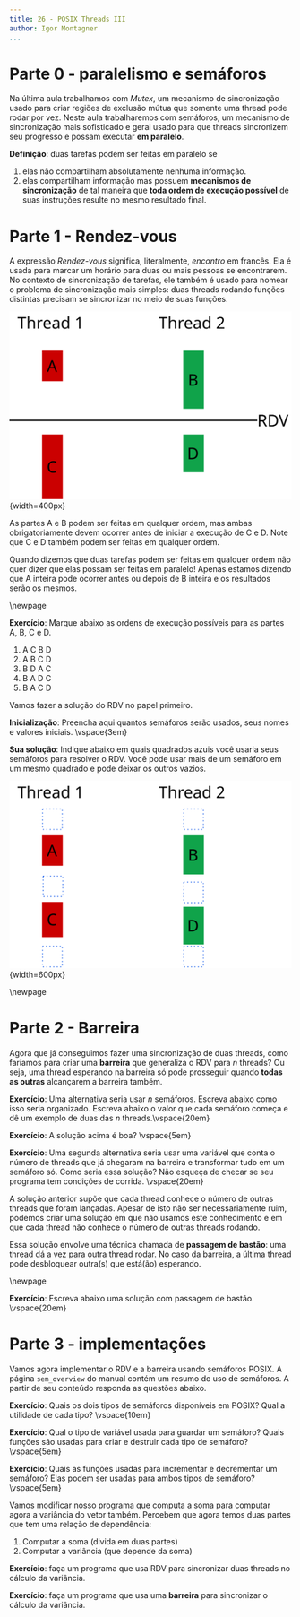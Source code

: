 ```yaml
---
title: 26 - POSIX Threads III
author: Igor Montagner
...
```


# Parte 0 - paralelismo e semáforos

Na última aula trabalhamos com *Mutex*, um mecanismo de sincronização usado para criar regiões de exclusão mútua que somente uma thread pode rodar por vez. Neste aula trabalharemos com semáforos, um mecanismo de sincronização mais sofisticado e geral usado para que threads sincronizem seu progresso e possam executar **em paralelo**.

**Definição**: duas tarefas podem ser feitas em paralelo se

1. elas não compartilham absolutamente nenhuma informação.
1. elas compartilham informação mas possuem **mecanismos de sincronização** de tal maneira que **toda ordem de execução possível** de suas instruções resulte no mesmo resultado final. 

# Parte 1 - Rendez-vous

A expressão *Rendez-vous* significa, literalmente, *encontro* em francês. Ela é usada para marcar um horário para duas ou mais pessoas se encontrarem. No contexto de sincronização de tarefas, ele também é usado para nomear o problema de sincronização mais simples: duas threads rodando funções distintas precisam se sincronizar no meio de suas funções. 

![Tarefas sincronizadas usando um RDV](rdv.svg){width=400px}

As partes A e B podem ser feitas em qualquer ordem, mas ambas obrigatoriamente devem ocorrer antes de iniciar a execução de C e D. Note que C e D também podem ser feitas em qualquer ordem. 


<div class="alert"> Quando dizemos que duas tarefas podem ser feitas em qualquer ordem não quer dizer que elas possam ser feitas em paralelo! Apenas estamos dizendo que A inteira pode ocorrer antes ou depois de B inteira e os resultados serão os mesmos.  </div>

\newpage

**Exercício**: Marque abaixo as ordens de execução possíveis para as partes A, B, C e D.

1. A C B D
1. A B C D
1. B D A C
1. B A D C
1. B A C D 

Vamos fazer a solução do RDV no papel primeiro. 

**Inicialização**: Preencha aqui quantos semáforos serão usados, seus nomes e valores iniciais. \vspace{3em}

**Sua solução**: Indique abaixo em quais quadrados azuis você usaria seus semáforos para resolver o RDV. Você pode usar mais de um semáforo em um mesmo quadrado e pode deixar os outros vazios.

![Tarefas sincronizadas usando um RDV](rdv-sol.svg){width=600px}

\newpage

# Parte 2 - Barreira

Agora que já conseguimos fazer uma sincronização de duas threads, como faríamos para criar uma **barreira** que generaliza o RDV para *n* threads? Ou seja, uma thread esperando na barreira só pode prosseguir quando **todas as outras** alcançarem a barreira também. 

**Exercício**: Uma alternativa seria usar *n* semáforos. Escreva abaixo como isso seria organizado. Escreva abaixo o valor que cada semáforo começa e dê um exemplo de duas das *n* threads.\vspace{20em}


**Exercício**: A solução acima é boa? \vspace{5em}


**Exercício**: Uma segunda alternativa seria usar uma variável que conta o número de threads que já chegaram na barreira e transformar tudo em um semáforo só. Como seria essa solução? Não esqueça de checar se seu programa tem condições de corrida. \vspace{20em}


A solução anterior supõe que cada thread conhece o número de outras threads que foram lançadas. Apesar de isto não ser necessariamente ruim, podemos criar uma solução em que não usamos este conhecimento e em que cada thread não conhece o número de outras threads rodando. 

Essa solução envolve uma técnica chamada de **passagem de bastão**: uma thread dá a vez para outra thread rodar. No caso da barreira, a última thread pode desbloquear outra(s) que está(ão) esperando. 

\newpage

**Exercício**: Escreva abaixo uma solução com passagem de bastão.  \vspace{20em}



# Parte 3 - implementações

Vamos agora implementar o RDV e a barreira usando semáforos POSIX. A página `sem_overview` do manual contém um resumo do uso de semáforos. A partir de seu conteúdo responda as questões abaixo. 

**Exercício**: Quais os dois tipos de semáforos disponíveis em POSIX? Qual a utilidade de cada tipo? \vspace{10em}

**Exercício**: Qual o tipo de variável usada para guardar um semáforo? Quais funções são usadas para criar e destruir cada tipo de semáforo? \vspace{5em}

**Exercício**: Quais as funções usadas para incrementar e decrementar um semáforo? Elas podem ser usadas para ambos tipos de semáforo? \vspace{5em}

Vamos modificar nosso programa que computa a soma para computar agora a variância do vetor também. Percebem que agora temos duas partes que tem uma relação de dependência:

1. Computar a soma (divida em duas partes)
1. Computar a variância (que depende da soma)

**Exercício**: faça um programa que usa RDV para sincronizar duas threads no cálculo da variância. 

**Exercício**: faça um programa que usa uma **barreira** para sincronizar o cálculo da variância. 



